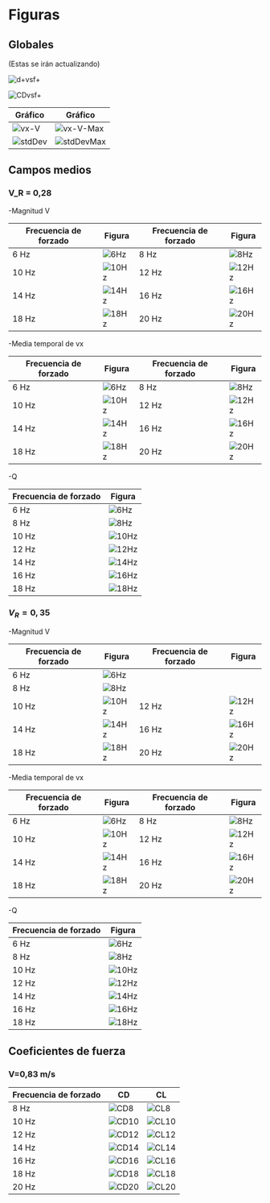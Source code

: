 # Figuras

## Globales

(Estas se irán actualizando)

![d+vsf+](https://github.com/AndresPedemonteFIUBA/alaBatiente/blob/conBlockMesh/Resultados/Figuras/Globales/DesplazamientoVsFrecuencia.png?raw=true) 

![CDvsf+](https://github.com/AndresPedemonteFIUBA/alaBatiente/blob/conBlockMesh/Resultados/Figuras/Globales/CDVsFrecuencia.png?raw=true) 

|Gráfico|Gráfico|
|-|-|
| ![vx-V](https://github.com/AndresPedemonteFIUBA/alaBatiente/blob/conBlockMesh/Resultados/Figuras/Globales/MediaVxVsX-083ms.png?raw=true) | ![vx-V-Max](https://github.com/AndresPedemonteFIUBA/alaBatiente/blob/conBlockMesh/Resultados/Figuras/Globales/MaxMediaVx-083ms.png?raw=true) |
| ![stdDev](https://github.com/AndresPedemonteFIUBA/alaBatiente/blob/conBlockMesh/Resultados/Figuras/Globales/FluctuacionesVyVsX-083ms.png?raw=true) | ![stdDevMax](https://github.com/AndresPedemonteFIUBA/alaBatiente/blob/conBlockMesh/Resultados/Figuras/Globales/MaxFluctuacionesVy-083ms.png?raw=true) |

## Campos medios

### V_R = 0,28

-Magnitud V

| Frecuencia de forzado | Figura | Frecuencia de forzado | Figura |
|-----------------------|-------|-----------------------|-------|
|6 Hz| ![6Hz](https://github.com/AndresPedemonteFIUBA/alaBatiente/blob/conBlockMesh/Resultados/Figuras/Campos%20medios/VR028/PromediomagnitudV-083ms-6Hz.png?raw=true) | 8 Hz| ![8Hz](https://github.com/AndresPedemonteFIUBA/alaBatiente/blob/conBlockMesh/Resultados/Figuras/Campos%20medios/VR028/PromediomagnitudV-083ms-8Hz.png?raw=true) | 
|10 Hz| ![10Hz](https://github.com/AndresPedemonteFIUBA/alaBatiente/blob/conBlockMesh/Resultados/Figuras/Campos%20medios/VR028/PromediomagnitudV-083ms-10Hz.png?raw=true) |12 Hz| ![12Hz](https://github.com/AndresPedemonteFIUBA/alaBatiente/blob/conBlockMesh/Resultados/Figuras/Campos%20medios/VR028/PromediomagnitudV-083ms-12Hz.png?raw=true) |
|14 Hz|![14Hz](https://github.com/AndresPedemonteFIUBA/alaBatiente/blob/conBlockMesh/Resultados/Figuras/Campos%20medios/VR028/PromediomagnitudV-083ms-14Hz.png?raw=true)| 16 Hz| ![16Hz](https://github.com/AndresPedemonteFIUBA/alaBatiente/blob/conBlockMesh/Resultados/Figuras/Campos%20medios/VR028/PromediomagnitudV-083ms-14Hz.png?raw=true)|
|18 Hz| ![18Hz](https://github.com/AndresPedemonteFIUBA/alaBatiente/blob/conBlockMesh/Resultados/Figuras/Campos%20medios/VR028/PromediomagnitudV-083ms-18Hz.png?raw=true) | 20 Hz|![20Hz](https://github.com/AndresPedemonteFIUBA/alaBatiente/blob/conBlockMesh/Resultados/Figuras/Campos%20medios/VR028/PromediomagnitudV-083ms-20Hz.png?raw=true)| 

-Media temporal de vx

| Frecuencia de forzado | Figura | Frecuencia de forzado | Figura |
|-----------------------|-------|-----------------------|-------|
|6 Hz| ![6Hz](https://github.com/AndresPedemonteFIUBA/alaBatiente/blob/conBlockMesh/Resultados/Figuras/Campos%20medios/VR028/PromedioVx-083ms-6Hz.png?raw=true) | 8 Hz| ![8Hz](https://github.com/AndresPedemonteFIUBA/alaBatiente/blob/conBlockMesh/Resultados/Figuras/Campos%20medios/VR028/PromedioVx-083ms-8Hz.png?raw=true) | 
|10 Hz| ![10Hz](https://github.com/AndresPedemonteFIUBA/alaBatiente/blob/conBlockMesh/Resultados/Figuras/Campos%20medios/VR028/PromedioVx-083ms-10Hz.png?raw=true) |12 Hz| ![12Hz](https://github.com/AndresPedemonteFIUBA/alaBatiente/blob/conBlockMesh/Resultados/Figuras/Campos%20medios/VR028/PromedioVx-083ms-12Hz.png?raw=true) |
|14 Hz|![14Hz](https://github.com/AndresPedemonteFIUBA/alaBatiente/blob/conBlockMesh/Resultados/Figuras/Campos%20medios/VR028/PromedioVx-083ms-14Hz.png?raw=true)|16 Hz| ![16Hz](https://github.com/AndresPedemonteFIUBA/alaBatiente/blob/conBlockMesh/Resultados/Figuras/Campos%20medios/VR028/PromedioVx-083ms-16Hz.png?raw=true) |
|18 Hz| ![18Hz](https://github.com/AndresPedemonteFIUBA/alaBatiente/blob/conBlockMesh/Resultados/Figuras/Campos%20medios/VR028/PromedioVx-083ms-18Hz.png?raw=true) |20 Hz|![20Hz](https://github.com/AndresPedemonteFIUBA/alaBatiente/blob/conBlockMesh/Resultados/Figuras/Campos%20medios/VR028/PromedioVx-083ms-20Hz.png?raw=true) | 

-Q

| Frecuencia de forzado | Figura | 
|-----------------------|-------|
| 6 Hz| ![6Hz](https://github.com/AndresPedemonteFIUBA/alaBatiente/blob/conBlockMesh/Resultados/Figuras/Campos%20medios/VR028/PromedioQ-083ms-6Hz.png?raw=true) |
|8 Hz| ![8Hz](https://github.com/AndresPedemonteFIUBA/alaBatiente/blob/conBlockMesh/Resultados/Figuras/Campos%20medios/VR028/PromedioQ-083ms-8Hz.png?raw=true) |
| 10 Hz| ![10Hz](https://github.com/AndresPedemonteFIUBA/alaBatiente/blob/conBlockMesh/Resultados/Figuras/Campos%20medios/VR028/PromedioQ-083ms-10Hz.png?raw=true) |
|12 Hz| ![12Hz](https://github.com/AndresPedemonteFIUBA/alaBatiente/blob/conBlockMesh/Resultados/Figuras/Campos%20medios/VR028/PromedioQ-083ms-12Hz.png?raw=true) |
|14 Hz|![14Hz](https://github.com/AndresPedemonteFIUBA/alaBatiente/blob/conBlockMesh/Resultados/Figuras/Campos%20medios/VR028/PromedioQ-083ms-14Hz.png?raw=true) |
|16 Hz| ![16Hz](https://github.com/AndresPedemonteFIUBA/alaBatiente/blob/conBlockMesh/Resultados/Figuras/Campos%20medios/VR028/PromedioQ-083ms-16Hz.png?raw=true) |
|18 Hz| ![18Hz](https://github.com/AndresPedemonteFIUBA/alaBatiente/blob/conBlockMesh/Resultados/Figuras/Campos%20medios/VR028/PromedioQ-083ms-18Hz.png?raw=true) |20 Hz|![20Hz](https://github.com/AndresPedemonteFIUBA/alaBatiente/blob/conBlockMesh/Resultados/Figuras/Campos%20medios/VR028/PromedioQ-083ms-20Hz.png?raw=true)| 

### $V_R = 0,35$

-Magnitud V

| Frecuencia de forzado | Figura | Frecuencia de forzado | Figura |
|-----------------------|-------|-----------------------|-------|
|6 Hz| ![6Hz](https://github.com/AndresPedemonteFIUBA/alaBatiente/blob/conBlockMesh/Resultados/Figuras/Campos%20medios/VR035/PromediomagnitudV-102ms-6Hz.png?raw=true) | 
|8 Hz| ![8Hz](https://github.com/AndresPedemonteFIUBA/alaBatiente/blob/conBlockMesh/Resultados/Figuras/Campos%20medios/VR035/PromediomagnitudV-102ms-8Hz.png?raw=true) | 
|10 Hz| ![10Hz](https://github.com/AndresPedemonteFIUBA/alaBatiente/blob/conBlockMesh/Resultados/Figuras/Campos%20medios/VR035/PromediomagnitudV-102ms-10Hz.png?raw=true) |12 Hz| ![12Hz](https://github.com/AndresPedemonteFIUBA/alaBatiente/blob/conBlockMesh/Resultados/Figuras/Campos%20medios/VR035/PromediomagnitudV-102ms-12Hz.png?raw=true) |
|14 Hz|![14Hz](https://github.com/AndresPedemonteFIUBA/alaBatiente/blob/conBlockMesh/Resultados/Figuras/Campos%20medios/VR035/PromediomagnitudV-102ms-14Hz.png?raw=true)| 16 Hz| ![16Hz](https://github.com/AndresPedemonteFIUBA/alaBatiente/blob/conBlockMesh/Resultados/Figuras/Campos%20medios/VR035/PromediomagnitudV-102ms-16Hz.png?raw=true)|
|18 Hz| ![18Hz](https://github.com/AndresPedemonteFIUBA/alaBatiente/blob/conBlockMesh/Resultados/Figuras/Campos%20medios/VR035/PromediomagnitudV-102ms-18Hz.png?raw=true) | 20 Hz|![20Hz]()| 

-Media temporal de vx

| Frecuencia de forzado | Figura | Frecuencia de forzado | Figura |
|-----------------------|-------|-----------------------|-------|
|6 Hz| ![6Hz](https://github.com/AndresPedemonteFIUBA/alaBatiente/blob/conBlockMesh/Resultados/Figuras/Campos%20medios/VR035/PromedioVx-102ms-6Hz.png?raw=true) | 8 Hz| ![8Hz](https://github.com/AndresPedemonteFIUBA/alaBatiente/blob/conBlockMesh/Resultados/Figuras/Campos%20medios/VR035/PromedioVx-102ms-8Hz.png?raw=true) | 
|10 Hz| ![10Hz](https://github.com/AndresPedemonteFIUBA/alaBatiente/blob/conBlockMesh/Resultados/Figuras/Campos%20medios/VR035/PromedioVx-102ms-10Hz.png?raw=true) |12 Hz| ![12Hz](https://github.com/AndresPedemonteFIUBA/alaBatiente/blob/conBlockMesh/Resultados/Figuras/Campos%20medios/VR035/PromedioVx-102ms-12Hz.png?raw=true) |
|14 Hz|![14Hz](https://github.com/AndresPedemonteFIUBA/alaBatiente/blob/conBlockMesh/Resultados/Figuras/Campos%20medios/VR035/PromedioVx-102ms-14Hz.png?raw=true)|16 Hz| ![16Hz](https://github.com/AndresPedemonteFIUBA/alaBatiente/blob/conBlockMesh/Resultados/Figuras/Campos%20medios/VR035/PromedioVx-102ms-16Hz.png?raw=true) |
|18 Hz| ![18Hz](https://github.com/AndresPedemonteFIUBA/alaBatiente/blob/conBlockMesh/Resultados/Figuras/Campos%20medios/VR035/PromedioVx-102ms-18Hz.png?raw=true) |20 Hz|![20Hz]() | 

-Q

| Frecuencia de forzado | Figura | 
|-----------------------|-------|
| 6 Hz| ![6Hz](https://github.com/AndresPedemonteFIUBA/alaBatiente/blob/conBlockMesh/Resultados/Figuras/Campos%20medios/VR035/PromedioQ-102ms-6Hz.png?raw=true) |
|8 Hz| ![8Hz](https://github.com/AndresPedemonteFIUBA/alaBatiente/blob/conBlockMesh/Resultados/Figuras/Campos%20medios/VR035/PromedioQ-102ms-8Hz.png?raw=true) |
| 10 Hz| ![10Hz](https://github.com/AndresPedemonteFIUBA/alaBatiente/blob/conBlockMesh/Resultados/Figuras/Campos%20medios/VR035/PromedioQ-102ms-10Hz.png?raw=true) |
|12 Hz| ![12Hz](https://github.com/AndresPedemonteFIUBA/alaBatiente/blob/conBlockMesh/Resultados/Figuras/Campos%20medios/VR035/PromedioQ-102ms-12Hz.png?raw=true) |
|14 Hz|![14Hz](https://github.com/AndresPedemonteFIUBA/alaBatiente/blob/conBlockMesh/Resultados/Figuras/Campos%20medios/VR035/PromedioQ-102ms-14Hz.png?raw=true) |
|16 Hz| ![16Hz](https://github.com/AndresPedemonteFIUBA/alaBatiente/blob/conBlockMesh/Resultados/Figuras/Campos%20medios/VR035/PromedioQ-102ms-16Hz.png?raw=true) |
|18 Hz| ![18Hz](https://github.com/AndresPedemonteFIUBA/alaBatiente/blob/conBlockMesh/Resultados/Figuras/Campos%20medios/VR035/PromedioQ-102ms-18Hz.png?raw=true) |20 Hz|![20Hz]()| 

## Coeficientes de fuerza

### V=0,83 m/s

| Frecuencia de forzado | CD | CL | 
|-----------------------|-------|-----------------------|
| 8 Hz | ![CD8](https://github.com/AndresPedemonteFIUBA/alaBatiente/blob/conBlockMesh/Resultados/Figuras/CoeficientesDeFuerza/CD-083ms-8Hz.png?raw=true) | ![CL8](https://github.com/AndresPedemonteFIUBA/alaBatiente/blob/conBlockMesh/Resultados/Figuras/CoeficientesDeFuerza/CL-083ms-8Hz.png?raw=true) | 
| 10 Hz | ![CD10](https://github.com/AndresPedemonteFIUBA/alaBatiente/blob/conBlockMesh/Resultados/Figuras/CoeficientesDeFuerza/CD-083ms-10Hz.png?raw=true) | ![CL10](https://github.com/AndresPedemonteFIUBA/alaBatiente/blob/conBlockMesh/Resultados/Figuras/CoeficientesDeFuerza/CL-083ms-10Hz.png?raw=true) |
| 12 Hz | ![CD12](https://github.com/AndresPedemonteFIUBA/alaBatiente/blob/conBlockMesh/Resultados/Figuras/CoeficientesDeFuerza/CD-083ms-12Hz.png?raw=true) | ![CL12](https://github.com/AndresPedemonteFIUBA/alaBatiente/blob/conBlockMesh/Resultados/Figuras/CoeficientesDeFuerza/CL-083ms-12Hz.png?raw=true) |
| 14 Hz | ![CD14](https://github.com/AndresPedemonteFIUBA/alaBatiente/blob/conBlockMesh/Resultados/Figuras/CoeficientesDeFuerza/CD-083ms-14Hz.png?raw=true) | ![CL14](https://github.com/AndresPedemonteFIUBA/alaBatiente/blob/conBlockMesh/Resultados/Figuras/CoeficientesDeFuerza/CL-083ms-14Hz.png?raw=true) |
| 16 Hz | ![CD16](https://github.com/AndresPedemonteFIUBA/alaBatiente/blob/conBlockMesh/Resultados/Figuras/CoeficientesDeFuerza/CD-083ms-16Hz.png?raw=true) | ![CL16](https://github.com/AndresPedemonteFIUBA/alaBatiente/blob/conBlockMesh/Resultados/Figuras/CoeficientesDeFuerza/CL-083ms-16Hz.png?raw=true) |
| 18 Hz | ![CD18](https://github.com/AndresPedemonteFIUBA/alaBatiente/blob/conBlockMesh/Resultados/Figuras/CoeficientesDeFuerza/CD-083ms-18Hz.png?raw=true) | ![CL18](https://github.com/AndresPedemonteFIUBA/alaBatiente/blob/conBlockMesh/Resultados/Figuras/CoeficientesDeFuerza/CL-083ms-18Hz.png?raw=true) |
| 20 Hz | ![CD20](https://github.com/AndresPedemonteFIUBA/alaBatiente/blob/conBlockMesh/Resultados/Figuras/CoeficientesDeFuerza/CD-083ms-20Hz.png?raw=true) | ![CL20](https://github.com/AndresPedemonteFIUBA/alaBatiente/blob/conBlockMesh/Resultados/Figuras/CoeficientesDeFuerza/CL-083ms-20Hz.png?raw=true) |
